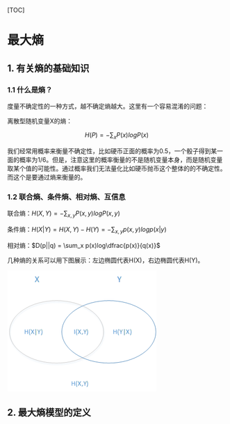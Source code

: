 [TOC]

# 最大熵

## 1. 有关熵的基础知识

### 1.1 什么是熵？

度量不确定性的一种方式，越不确定熵越大。这里有一个容易混淆的问题：

离散型随机变量X的熵：

$$H(P) = -\sum_x {P(x)logP(x)}$$

我们经常用概率来衡量不确定性，比如硬币正面的概率为0.5，一个骰子得到某一面的概率为1/6。但是，注意这里的概率衡量的不是随机变量本身，而是随机变量取某个值的可能性。通过概率我们无法量化比如硬币抛币这个整体的的不确定性。而这个是要通过熵来衡量的。

### 1.2 联合熵、条件熵、相对熵、互信息

联合熵：$H(X,Y) = -\sum_{x,y} P(x,y)logP(x,y)$

条件熵：$H(X|Y) = H(X,Y) - H(Y) = -\sum_{x,y}p(x,y)logp(x|y)$

相对熵：$D(p||q) = \sum_x p(x)log\dfrac{p(x)}{q(x)}$

几种熵的关系可以用下图展示：左边椭圆代表H(X)，右边椭圆代表H(Y)。

![entropy](./images/entropy.png)

## 2. 最大熵模型的定义



